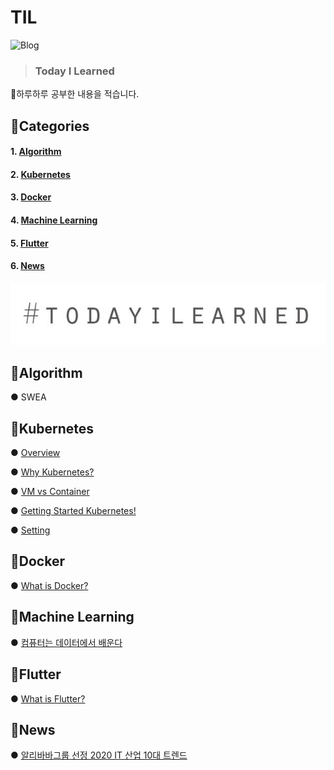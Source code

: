 
# TIL  
![Blog](https://img.shields.io/badge/Blog-jun108059.github.io-red?logo=GitHub)  
> ### Today I Learned
:baby_chick:하루하루 공부한 내용을 적습니다.


## :open_book:Categories

#### 1. [Algorithm](#pushpinalgorithm)
#### 2. [Kubernetes](#pushpinkubernetes)   
#### 3. [Docker](#pushpindocker)
#### 4. [Machine Learning](#pushpinmachine-learning)
#### 5. [Flutter](#pushpinflutter)
#### 6. [News](#newspapernews)

![img](kubernetes/img/til.JPG)   

## :pushpin:Algorithm
 ● SWEA
 
## :pushpin:Kubernetes
 ● [Overview](https://github.com/jun108059/til/blob/master/kubernetes/00.Overview.md)   
 
 ● [Why Kubernetes?](https://github.com/jun108059/til/blob/master/kubernetes/01.WhyKubernetes.md)   
 
 ● [VM vs Container](https://github.com/jun108059/til/blob/master/kubernetes/02.VMvsContainer.md)   
 
 ● [Getting Started Kubernetes!](https://github.com/jun108059/til/blob/master/kubernetes/03.GettingStartedKubernetes.md)   
 
 ● [Setting](https://github.com/jun108059/til/blob/master/kubernetes/05.PCSetting.md)   

## :pushpin:Docker
 ● [What is Docker?](https://github.com/jun108059/til/blob/master/docker/00.WhatIsDocker.md)  

## :pushpin:Machine Learning
 ● [컴퓨터는 데이터에서 배운다](https://github.com/jun108059/til/blob/master/machine-learning/01.%EC%BB%B4%ED%93%A8%ED%84%B0%EB%8A%94-%EB%8D%B0%EC%9D%B4%ED%84%B0%EC%97%90%EC%84%9C-%EB%B0%B0%EC%9A%B4%EB%8B%A4.md) 
 
## :pushpin:Flutter
 ● [What is Flutter?](https://github.com/jun108059/til/blob/master/flutter/What-is-Flutter%3F.md) 

## :newspaper:News
 ● [알리바바그룹 선정 2020 IT 산업 10대 트렌드](https://github.com/jun108059/til/blob/master/news/01.2020-Industry-trends.md)  
